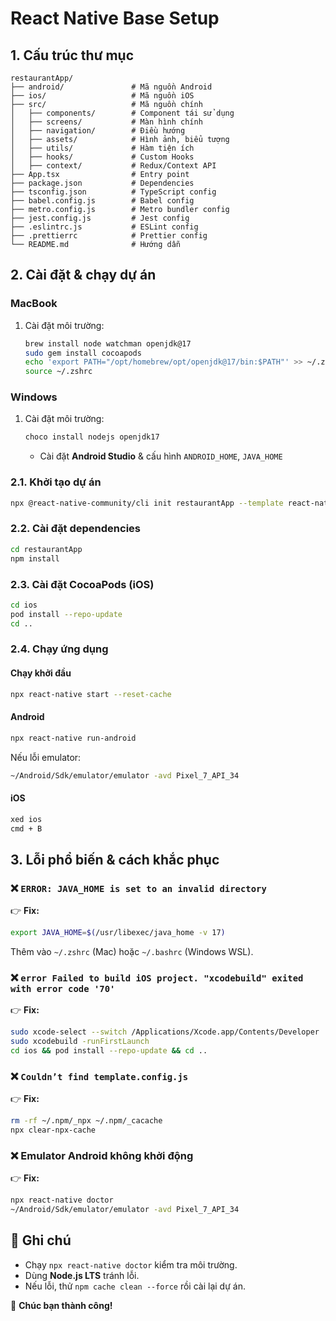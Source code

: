 # React Native Base Setup

## 1. Cấu trúc thư mục

```
restaurantApp/
├── android/               # Mã nguồn Android
├── ios/                   # Mã nguồn iOS
├── src/                   # Mã nguồn chính
│   ├── components/        # Component tái sử dụng
│   ├── screens/           # Màn hình chính
│   ├── navigation/        # Điều hướng
│   ├── assets/            # Hình ảnh, biểu tượng
│   ├── utils/             # Hàm tiện ích
│   ├── hooks/             # Custom Hooks
│   ├── context/           # Redux/Context API
├── App.tsx                # Entry point
├── package.json           # Dependencies
├── tsconfig.json          # TypeScript config
├── babel.config.js        # Babel config
├── metro.config.js        # Metro bundler config
├── jest.config.js         # Jest config
├── .eslintrc.js           # ESLint config
├── .prettierrc            # Prettier config
└── README.md              # Hướng dẫn
```

## 2. Cài đặt & chạy dự án

### MacBook

1. Cài đặt môi trường:
   ```sh
   brew install node watchman openjdk@17
   sudo gem install cocoapods
   echo 'export PATH="/opt/homebrew/opt/openjdk@17/bin:$PATH"' >> ~/.zshrc
   source ~/.zshrc
   ```

### Windows

1. Cài đặt môi trường:
   ```sh
   choco install nodejs openjdk17
   ```
   - Cài đặt **Android Studio** & cấu hình `ANDROID_HOME`, `JAVA_HOME`

### 2.1. Khởi tạo dự án

```sh
npx @react-native-community/cli init restaurantApp --template react-native-template-typescript
```

### 2.2. Cài đặt dependencies

```sh
cd restaurantApp
npm install
```

### 2.3. Cài đặt CocoaPods (iOS)

```sh
cd ios
pod install --repo-update
cd ..
```

### 2.4. Chạy ứng dụng

#### Chạy khởi đầu
```sh
npx react-native start --reset-cache
```

#### Android

```sh
npx react-native run-android
```

Nếu lỗi emulator:

```sh
~/Android/Sdk/emulator/emulator -avd Pixel_7_API_34
```

#### iOS

```sh
xed ios
cmd + B
```

## 3. Lỗi phổ biến & cách khắc phục

### ❌ `ERROR: JAVA_HOME is set to an invalid directory`

👉 **Fix:**

```sh
export JAVA_HOME=$(/usr/libexec/java_home -v 17)
```

Thêm vào `~/.zshrc` (Mac) hoặc `~/.bashrc` (Windows WSL).

### ❌ `error Failed to build iOS project. "xcodebuild" exited with error code '70'`

👉 **Fix:**

```sh
sudo xcode-select --switch /Applications/Xcode.app/Contents/Developer
sudo xcodebuild -runFirstLaunch
cd ios && pod install --repo-update && cd ..
```

### ❌ `Couldn’t find template.config.js`

👉 **Fix:**

```sh
rm -rf ~/.npm/_npx ~/.npm/_cacache
npx clear-npx-cache
```

### ❌ Emulator Android không khởi động

👉 **Fix:**

```sh
npx react-native doctor
~/Android/Sdk/emulator/emulator -avd Pixel_7_API_34
```

## 📌 Ghi chú

- Chạy `npx react-native doctor` kiểm tra môi trường.
- Dùng **Node.js LTS** tránh lỗi.
- Nếu lỗi, thử `npm cache clean --force` rồi cài lại dự án.

🚀 **Chúc bạn thành công!**

